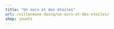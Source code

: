 ```yaml
---
title: "Un ours et des étoiles"
url: /villeneuve-dascq/un-ours-et-des-etoiles/
shop: jouets
---
```

